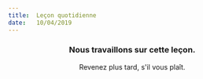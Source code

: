 ```yaml
---
title:  Leçon quotidienne
date:   10/04/2019
---
```


### <center>Nous travaillons sur cette leçon.</center>
<center>Revenez plus tard, s'il vous plaît.</center>